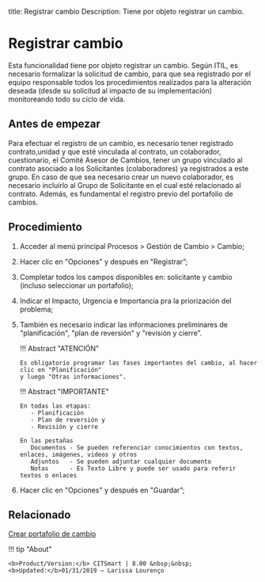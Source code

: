 title: Registrar cambio
Description: Tiene por objeto registrar un cambio. 
# Registrar cambio 

Esta funcionalidad tiene por objeto registrar un cambio. Según ITIL, es necesario formalizar la solicitud de cambio, para que sea registrado por el equipo responsable todos los procedimientos realizados para la alteración deseada (desde su solicitud al impacto de su implementación) monitoreando todo su ciclo de vida.

Antes de empezar
------------------

Para efectuar el registro de un cambio, es necesario tener registrado contrato,unidad y que  esté vinculada al contrato, un colaborador, cuestionario, el Comité Asesor de Cambios, tener un grupo vinculado al contrato asociado a los Solicitantes (colaboradores) ya registrados a este grupo. En caso de que sea necesario crear un nuevo colaborador, es necesario incluirlo al Grupo de Solicitante en el cual esté relacionado al contrato.
Además, es fundamental el registro previo del portafolio de cambios.

Procedimiento 
--------------

1.	Acceder al menú principal Procesos > Gestión de Cambio > Cambio;
2.	Hacer clic en "Opciones" y después en "Registrar”;
3.	Completar todos los campos disponibles en: solicitante y cambio (incluso seleccionar un portafolio);
4.  Indicar el Impacto, Urgencia e Importancia pra la priorización del problema;
5.	También es necesario indicar las informaciones preliminares de "planificación", "plan de reversión" y "revisión y cierre”.

    !!! Abstract "ATENCIÓN"
        
        Es obligatorio programar las fases importantes del cambio, al hacer clic en "Planificación" 
        y luego "Otras informaciones".
        
    !!! Abstract "IMPORTANTE"
        
        En todas las etapas:
           - Planificación
           - Plan de reversión y
           - Revisión y cierre
           
        En las pestañas
           Documentos - Se pueden referenciar conocimientos con textos, enlaces, imágenes, videos y otros
           Adjuntos   - Se pueden adjuntar cualquier documento
           Notas      - Es Texto Libre y puede ser usado para referir textos o enlaces

6.	Hacer clic en "Opciones" y después en "Guardar”;


Relacionado 
---------------

[Crear portafolio de cambio](/es-es/citsmart-platform-8/processes/change/configuration/change-portfolio.html)

!!! tip "About"

    <b>Product/Version:</b> CITSmart | 8.00 &nbsp;&nbsp;
    <b>Updated:</b>01/31/2019 – Larissa Lourenço

